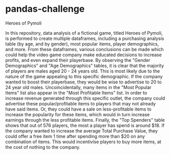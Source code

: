 # pandas-challenge
Heroes of Pymoli

  In this repository, data analysis of a fictional game, titled Heroes of Pymoli, is performed to create multiple dataframes, including a purchasing analysis table (by age, and by gender), most popular items, player demographics, and more. From these dataframes, various conclusions can be made which could help the video game company make educated decisions to increase profits, and even expand their playerbase.
  By observing the "Gender Demographics"  and "Age Demographics" tables, it is clear that the majority of players are males aged 20 - 24 years old. This is most likely due to the nature of the game appealing to this specific demographic. If the company wanted to boost their playerbase, they would be wise to advertise to 20 to 24 year old males.
  Uncoincidentally, many items in the "Most Popular Items" list also appear in the "Most Profitable Items" list. In order to increase revenue generated through this specific outlet, the company could advertise these popular/profitable items to players that may not already have said items. Or, they could have a sale on less-profitable items to increase the popularity for these items, which would in turn increase earnings through the less profitable items.
  Finally, the "Top Spenders" table shows that out of 576 players, the most a player has spend is around $18. If the company wanted to increase the average Total Purchase Value, they could offer a free item 1 time after spending more than $20 on any combination of items. This would incentivise players to buy more items, at the cost of nothing to the company.
